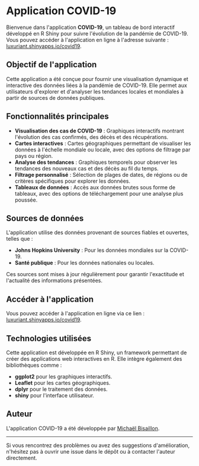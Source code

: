 
# Application COVID-19

Bienvenue dans l'application **COVID-19**, un tableau de bord interactif développé en R Shiny pour suivre l'évolution de la pandémie de COVID-19. Vous pouvez accéder à l'application en ligne à l'adresse suivante : [luxuriant.shinyapps.io/covid19](https://luxuriant.shinyapps.io/covid19/).

## Objectif de l'application

Cette application a été conçue pour fournir une visualisation dynamique et interactive des données liées à la pandémie de COVID-19. Elle permet aux utilisateurs d'explorer et d'analyser les tendances locales et mondiales à partir de sources de données publiques.

## Fonctionnalités principales

- **Visualisation des cas de COVID-19** : Graphiques interactifs montrant l'évolution des cas confirmés, des décès et des récupérations.
- **Cartes interactives** : Cartes géographiques permettant de visualiser les données à l'échelle mondiale ou locale, avec des options de filtrage par pays ou région.
- **Analyse des tendances** : Graphiques temporels pour observer les tendances des nouveaux cas et des décès au fil du temps.
- **Filtrage personnalisé** : Sélection de plages de dates, de régions ou de critères spécifiques pour explorer les données.
- **Tableaux de données** : Accès aux données brutes sous forme de tableaux, avec des options de téléchargement pour une analyse plus poussée.

## Sources de données

L'application utilise des données provenant de sources fiables et ouvertes, telles que :
- **Johns Hopkins University** : Pour les données mondiales sur la COVID-19.
- **Santé publique** : Pour les données nationales ou locales.

Ces sources sont mises à jour régulièrement pour garantir l'exactitude et l'actualité des informations présentées.

## Accéder à l'application

Vous pouvez accéder à l'application en ligne via ce lien : [luxuriant.shinyapps.io/covid19](https://luxuriant.shinyapps.io/covid19/).

## Technologies utilisées

Cette application est développée en R Shiny, un framework permettant de créer des applications web interactives en R. Elle intègre également des bibliothèques comme :
- **ggplot2** pour les graphiques interactifs.
- **Leaflet** pour les cartes géographiques.
- **dplyr** pour le traitement des données.
- **shiny** pour l'interface utilisateur.

## Auteur

L'application COVID-19 a été développée par [Michaël Bisaillon](https://github.com/michaelbisaillon).

---

Si vous rencontrez des problèmes ou avez des suggestions d'amélioration, n'hésitez pas à ouvrir une issue dans le dépôt ou à contacter l'auteur directement.
